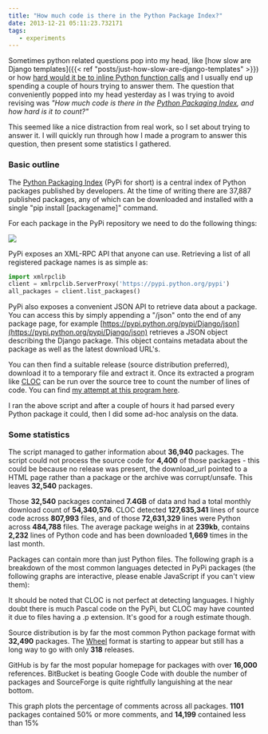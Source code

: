 ```yaml
---
title: "How much code is there in the Python Package Index?"
date: 2013-12-21 05:11:23.732171
tags:
   - experiments
---
```


Sometimes python related questions pop into my head, like [how slow are Django templates]({{< ref "posts/just-how-slow-are-django-templates" >}}) or how [hard would it be to inline Python function calls](https://tomforb.es/automatically-inline-python-function-calls) and I usually end up spending a couple of hours trying to answer them. The question that conveniently popped into my head yesterday as I was trying to avoid revising was *"How much code is there in the [Python Packaging Index](https://pypi.python.org/pypi), and how hard is it to count?"*

This seemed like a nice distraction from real work, so I set about trying to answer it. I will quickly run through how I made a program to answer this question, then present some statistics I gathered.

### Basic outline
The [Python Packaging Index](https://pypi.python.org/pypi) (PyPi for short) is a central index of Python packages published by developers. At the time of writing there are 37,887 published packages, any of which can be downloaded and installed with a single "pip install [packagename]" command.

For each package in the PyPi repository we need to do the following things:

<img src="https://docs.google.com/drawings/d/1kRGzlklCeRQMhGKmgRh20dqu-N7Vo9_pi21UhdA4stE/pub?w=628&amp;h=110">

PyPi exposes an XML-RPC API that anyone can use. Retrieving a list of all registered package names is as simple as:

```python
import xmlrpclib
client = xmlrpclib.ServerProxy('https://pypi.python.org/pypi')
all_packages = client.list_packages()
```

PyPi also exposes a convenient JSON API to retrieve data about a package. You can access this by simply appending a "/json" onto the end of any package page, for example [https://pypi.python.org/pypi/Django/json](https://pypi.python.org/pypi/Django/json) retrieves a JSON object describing the Django package. This object contains metadata about the package as well as the latest download URL's.

You can then find a suitable release (source distribution preferred), download it to a temporary file and extract it. Once its extracted a program like [CLOC](https://cloc.sourceforge.net/) can be run over the source tree to count the number of lines of code. You can find [my attempt at this program here](https://gist.github.com/orf/ce92408539d8379de55a#file-pypi_counter-py).

I ran the above script and after a couple of hours it had parsed every Python package it could, then I did some ad-hoc analysis on the data.

### Some statistics
The script managed to gather information about **36,940** packages. The script could not process the source code for **4,400** of those packages - this could be because no release was present, the download_url pointed to a HTML page rather than a package or the archive was corrupt/unsafe. This leaves **32,540** packages.

Those **32,540** packages contained **7.4GB** of data and had a total monthly download count of **54,340,576**. CLOC detected **127,635,341** lines of source code across **807,993** files, and of those **72,631,329** lines were Python across **484,788** files. The average package weighs in at **239kb**, contains **2,232** lines of Python code and has been downloaded **1,669** times in the last month.  

Packages can contain more than just Python files. The following graph is a breakdown of the most common languages detected in PyPi packages (the following graphs are interactive, please enable JavaScript if you can't view them):

<script type="text/javascript" src="//ajax.googleapis.com/ajax/static/modules/gviz/1.0/chart.js"> {"dataSourceUrl":"//docs.google.com/a/tomforb.es/spreadsheet/tq?key=0ArR3Zvt64iZfdFpoMHJUaDN6ck5ST0tkT09NU05iX2c&transpose=0&headers=1&range=A4%3AB18&gid=0&pub=1","options":{"vAxes":[{"title":"Language","useFormatFromData":true,"minValue":null,"viewWindowMode":null,"viewWindow":null,"maxValue":null},{"useFormatFromData":true}],"titleTextStyle":{"bold":true,"color":"#000","fontSize":16},"booleanRole":"certainty","title":"Most common languages on PyPi","height":370,"animation":{"duration":500},"domainAxis":{"direction":1},"legend":"right","hAxis":{"title":"Lines of code (Including comments)","useFormatFromData":true,"minValue":null,"viewWindow":{"min":null,"max":null},"logScale":false,"maxValue":null},"isStacked":false,"tooltip":{}},"state":{},"view":{},"isDefaultVisualization":false,"chartType":"BarChart","chartName":"Chart1"} </script>

It should be noted that CLOC is not perfect at detecting languages. I highly doubt there is much Pascal code on the PyPi, but CLOC may have counted it due to files having a .p extension. It's good for a rough estimate though.

<script type="text/javascript" src="//ajax.googleapis.com/ajax/static/modules/gviz/1.0/chart.js"> {"dataSourceUrl":"//docs.google.com/a/tomforb.es/spreadsheet/tq?key=0ArR3Zvt64iZfdFpoMHJUaDN6ck5ST0tkT09NU05iX2c&transpose=0&headers=1&range=A6%3AB10&gid=1&pub=1","options":{"vAxes":[{"useFormatFromData":true,"title":null,"minValue":null,"viewWindow":{"max":null,"min":null},"maxValue":null},{"useFormatFromData":true,"minValue":null,"viewWindow":{"max":null,"min":null},"maxValue":null}],"titleTextStyle":{"bold":true,"color":"#000","fontSize":16},"booleanRole":"certainty","title":"PyPi Package release types","height":371,"animation":{"duration":500},"legend":"right","hAxis":{"useFormatFromData":true,"minValue":null,"viewWindowMode":null,"viewWindow":null,"maxValue":null},"isStacked":false,"tooltip":{}},"state":{},"view":{},"isDefaultVisualization":false,"chartType":"ColumnChart","chartName":"Chart2"} </script>

Source distribution is by far the most common Python package format with **32,490** packages. The [Wheel](https://wheel.readthedocs.org/en/latest/) format is starting to appear but still has a long way to go with only **318** releases.

<script type="text/javascript" src="//ajax.googleapis.com/ajax/static/modules/gviz/1.0/chart.js"> {"dataSourceUrl":"//docs.google.com/a/tomforb.es/spreadsheet/tq?key=0ArR3Zvt64iZfdFpoMHJUaDN6ck5ST0tkT09NU05iX2c&transpose=0&headers=1&range=A5%3AB14&gid=2&pub=1","options":{"titleTextStyle":{"bold":true,"color":"#000","fontSize":16},"vAxes":[{"useFormatFromData":true,"minValue":null,"viewWindow":{"min":null,"max":null},"maxValue":null},{"useFormatFromData":true,"minValue":null,"viewWindow":{"min":null,"max":null},"maxValue":null}],"pieHole":0,"title":"Package Homepage Locations","booleanRole":"certainty","height":371,"animation":{"duration":0},"colors":["#3366CC","#DC3912","#FF9900","#109618","#990099","#0099C6","#DD4477","#66AA00","#B82E2E","#316395","#994499","#22AA99","#AAAA11","#6633CC","#E67300","#8B0707","#651067","#329262","#5574A6","#3B3EAC","#B77322","#16D620","#B91383","#F4359E","#9C5935","#A9C413","#2A778D","#668D1C","#BEA413","#0C5922","#743411"],"is3D":false,"hAxis":{"title":"Horizontal axis title","useFormatFromData":true,"minValue":null,"viewWindow":{"min":null,"max":null},"maxValue":null},"tooltip":{}},"state":{},"view":{},"isDefaultVisualization":false,"chartType":"PieChart","chartName":"Chart3"} </script>

GitHub is by far the most popular homepage for packages with over **16,000** references. BitBucket is beating Google Code with double the number of packages and SourceForge is quite rightfully languishing at the near bottom.

<script type="text/javascript" src="//ajax.googleapis.com/ajax/static/modules/gviz/1.0/chart.js"> {"dataSourceUrl":"//docs.google.com/a/tomforb.es/spreadsheet/tq?key=0ArR3Zvt64iZfdFpoMHJUaDN6ck5ST0tkT09NU05iX2c&transpose=0&headers=1&range=A7%3AB108&gid=3&pub=1","options":{"titleTextStyle":{"bold":true,"color":"#000","fontSize":16},"curveType":"function","animation":{"duration":500},"lineWidth":2,"hAxis":{"useFormatFromData":true,"title":"Comment percentage in code","minValue":0,"viewWindowMode":"explicit","viewWindow":{"min":0,"max":null},"maxValue":null},"vAxes":[{"useFormatFromData":true,"title":null,"minValue":0,"viewWindowMode":"explicit","viewWindow":{"min":0,"max":null},"maxValue":null},{"useFormatFromData":true,"minValue":null,"viewWindow":{"min":null,"max":null},"maxValue":null}],"booleanRole":"certainty","title":"Distribution of code comment percentage in PyPi packages","height":371,"legend":"right","focusTarget":"category","useFirstColumnAsDomain":true,"tooltip":{}},"state":{},"view":{},"isDefaultVisualization":false,"chartType":"LineChart","chartName":"Chart1"} </script>

This graph plots the percentage of comments across all packages. **1101** packages contained 50% or more comments, and **14,199** contained less than 15%



